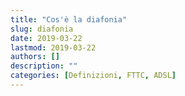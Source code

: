 ```yaml
---
title: "Cos'è la diafonia"
slug: diafonia
date: 2019-03-22
lastmod: 2019-03-22
authors: []
description: ""
categories: [Definizioni, FTTC, ADSL]
---
```


